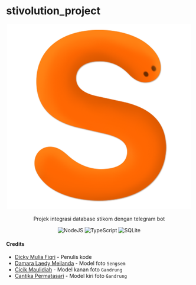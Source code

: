 # stivolution_project

<div align="center">

<img src="docs/logos/S_NoBox.png" alt="S Logo" width="500" height="500" title="Logo">

Projek integrasi database stikom dengan telegram bot

![NodeJS](https://img.shields.io/badge/node.js-6DA55F?style=for-the-badge&logo=node.js&logoColor=white)
![TypeScript](https://img.shields.io/badge/typescript-%23007ACC.svg?style=for-the-badge&logo=typescript&logoColor=white)
![SQLite](https://img.shields.io/badge/sqlite-%2307405e.svg?style=for-the-badge&logo=sqlite&logoColor=white)

</div>

#### Credits

- [Dicky Mulia Fiqri](https://t.me/d_fordlalatina) - Penulis kode
- [Damara Laedy Meilanda](https://instagram.com/damara_laedy) - Model foto `Sengsem`
- [Cicik Maulidiah](https://instagram.com/cicik_mldiahh) - Model kanan foto `Gandrung`
- [Cantika Permatasari](https://instagram.com/canps_09) - Model kiri foto `Gandrung`
